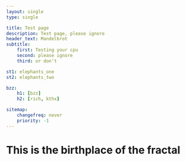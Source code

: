 ```yaml
---
layout: single
type: single

title: Test page
description: Test page, please ignore
header_text: Mandelbrot
subtitle:
    first: Testing your cpu
    second: please ignore
    third: or don't

st1: elephants_one
st2: elephants_two

bzz:
    h1: [bzz]
    h2: [rich, kthx]

sitemap:
    changefreq: never
    priority: -1
---
```


# This is the birthplace of the fractal
